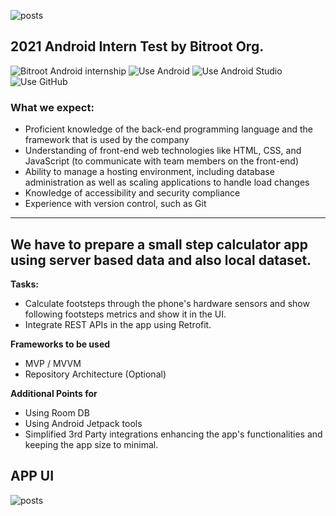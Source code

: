 ![posts](https://avatars.githubusercontent.com/u/63720760?s=100&v=4)
## 2021 Android Intern Test by Bitroot Org.

![Bitroot Android internship](https://img.shields.io/badge/Android-Internship-blue?style=flat-square&link=https://bitroot.org)
![Use Android](https://img.shields.io/badge/Android-181717?style=flat-square&logo=android)
![Use Android Studio](https://img.shields.io/badge/Android-Studio-green?style=flat-square&logo=android-studio)
![Use GitHub](https://img.shields.io/badge/GitHub-181717?style=flat-square&logo=github)

### What we expect:
- Proficient knowledge of the back-end programming language and the framework that is used by the company
- Understanding of front-end web technologies like HTML, CSS, and JavaScript (to communicate with team members on the front-end) 
- Ability to manage a hosting environment, including database administration as well as scaling applications to handle load changes
- Knowledge of accessibility and security compliance 
- Experience with version control, such as Git

---

## We have to prepare a small step calculator app using server based data and also local dataset.

**Tasks:**

- Calculate footsteps through the phone's hardware sensors and show following footsteps metrics and show it in the UI.
- Integrate REST APIs in the app using Retrofit.

**Frameworks to be used**
- MVP / MVVM
- Repository Architecture (Optional)

**Additional Points for**
- Using Room DB
- Using Android Jetpack tools
- Simplified 3rd Party integrations enhancing the app's functionalities and keeping the app size to minimal.

## APP UI
![posts](https://raw.githubusercontent.com/bitroot-org/android-internship/main/android-task.png)
